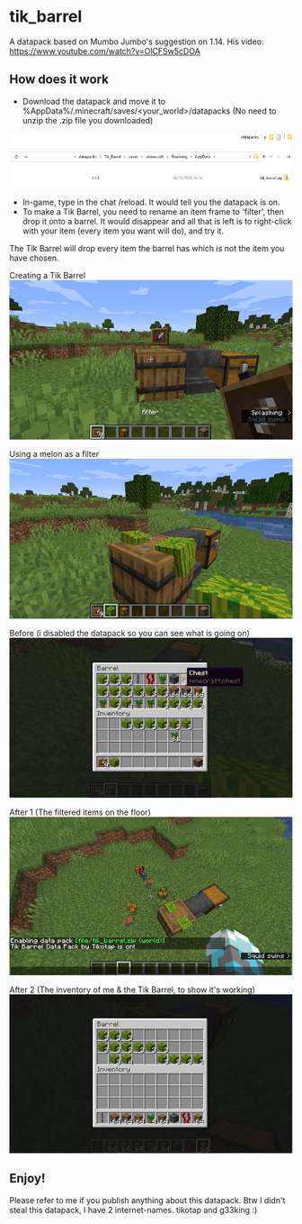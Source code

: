 # tik_barrel
A datapack based on Mumbo Jumbo's suggestion on 1.14. His video: https://www.youtube.com/watch?v=OlCFSw5cDOA

## How does it work
* Download the datapack and move it to %AppData%/.minecraft/saves/<your_world>/datapacks  (No need to unzip the .zip file you downloaded)

![Image of where to place the .zip](docs/where.png)

* In-game, type in the chat /reload. It would tell you the datapack is on.
* To make a Tik Barrel, you need to rename an item frame to 'filter', then drop it onto a barrel. It would disappear and all that is left is to right-click with your item (every item you want will do), and try it.

The Tik Barrel will drop every item the barrel has which is not the item you have chosen.

Creating a Tik Barrel
![Image of creating a tik barrel](docs/filter.png)

Using a melon as a filter
![Image of using melon as a filter](docs/filtering_melon.png)

Before (i disabled the datapack so you can see what is going on)
![Image of before it's working](docs/before.png)

After 1 (The filtered items on the floor)
![Image of filtered items on the floor](docs/after1.png)

After 2 (The inventory of me & the Tik Barrel, to show it's working)
![Image of inventories, the datapack is working](docs/after2.png)

## Enjoy!
Please refer to me if you publish anything about this datapack.
Btw I didn't steal this datapack, I have 2 internet-names. tikotap and g33king :)
